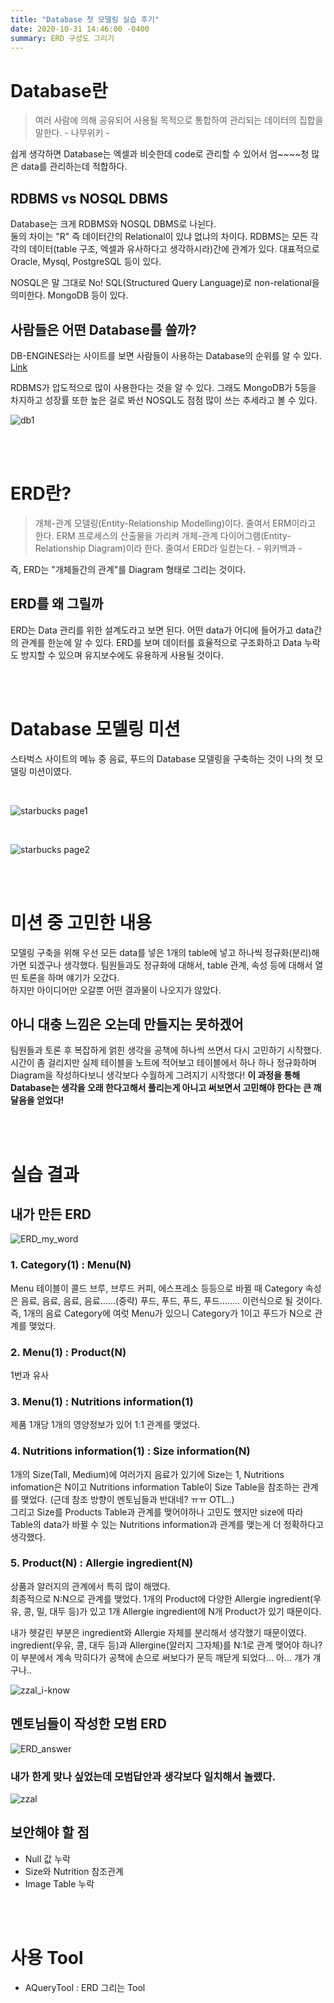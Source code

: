```yaml
---
title: "Database 첫 모델링 실습 후기"
date: 2020-10-31 14:46:00 -0400
summary: ERD 구성도 그리기
---
```



# Database란
 > 여러 사람에 의해 공유되어 사용될 목적으로 통합하여 관리되는 데이터의 집합을 말한다. - 나무위키 -

쉽게 생각하면 Database는 엑셀과 비슷한데 code로 관리할 수 있어서 엄~~~~청 많은 data를 관리하는데 적합하다.

## RDBMS vs NOSQL DBMS
Database는 크게 RDBMS와 NOSQL DBMS로 나뉜다.  
둘의 차이는 "R" 즉 데이터간의 Relational이 있냐 없냐의 차이다. RDBMS는 모든 각각의 데이터(table 구조, 엑셀과 유사하다고 생각하시라)간에 관계가 있다. 대표적으로 Oracle, Mysql, PostgreSQL 등이 있다.

NOSQL은 말 그대로 No! SQL(Structured Query Language)로 non-relational을 의미한다. MongoDB 등이 있다.

## 사람들은 어떤 Database를 쓸까?
DB-ENGINES라는 사이트를 보면 사람들이 사용하는 Database의 순위를 알 수 있다.  
[Link](https://db-engines.com/en/ranking)  

RDBMS가 압도적으로 많이 사용한다는 것을 알 수 있다. 그래도 MongoDB가 5등을 차지하고 성장률 또한 높은 걸로 봐선 NOSQL도 점점 많이 쓰는 추세라고 볼 수 있다.

![db1](https://i.ibb.co/YT0D87h/db1.png)

<br><br>

# ERD란?
 > 개체-관계 모델링(Entity-Relationship Modelling)이다. 줄여서 ERM이라고 한다. ERM 프로세스의 산출물을 가리켜 개체-관계 다이어그램(Entity-Relationship Diagram)이라 한다. 줄여서 ERD라 일컫는다.   - 위키백과 -

즉, ERD는 "개체들간의 관계"를 Diagram 형태로 그리는 것이다.

## ERD를 왜 그릴까
ERD는 Data 관리를 위한 설계도라고 보면 된다. 어떤 data가 어디에 들어가고 data간의 관계를 한눈에 알 수 있다. ERD를 보며 데이터를 효율적으로 구조화하고 Data 누락도 방지할 수 있으며 유지보수에도 유용하게 사용될 것이다.

<br><br>

# Database 모델링 미션
스타벅스 사이트의 메뉴 중 음료, 푸드의 Database 모델링을 구축하는 것이 나의 첫 모델링 미션이였다.

<br>

![starbucks page1](https://i.ibb.co/SdbhrCt/db2.png)

<br>

![starbucks page2](https://i.ibb.co/WHfz1Kg/mission2.png)

<br><br>

# 미션 중 고민한 내용
모델링 구축을 위해 우선 모든 data를 넣은 1개의 table에 넣고 하나씩 정규화(분리)해가면 되겠구나 생각했다. 팀원들과도 정규화에 대해서, table 관계, 속성 등에 대해서 열띤 토론을 하며 얘기가 오갔다.  
하지만 아이디어만 오갈뿐 어떤 결과물이 나오지가 않았다.

## 아니 대충 느낌은 오는데 만들지는 못하겠어

팀원들과 토론 후 복잡하게 얽힌 생각을 공책에 하나씩 쓰면서 다시 고민하기 시작했다.
시간이 좀 걸리지만 실제 테이블을 노트에 적어보고 테이블에서 하나 하나 정규화하며 Diagram을 작성하다보니 생각보다 수월하게 그려지기 시작했다! **이 과정을 통해 Database는 생각을 오래 한다고해서 풀리는게 아니고 써보면서 고민해야 한다는 큰 깨달음을 얻었다!**  


<br><br>

# 실습 결과
## 내가 만든 ERD
![ERD_my_word](https://i.ibb.co/L8hScLK/aquery1.png)

### 1. Category(1) : Menu(N)
Menu 테이블이 콜드 브루, 브루드 커피, 에스프레소 등등으로 바뀔 때 Category 속성은 음료, 음료, 음료, 음료......(중략) 푸드, 푸드, 푸드, 푸드........ 이런식으로 될 것이다.
즉, 1개의 음료 Category에 여럿 Menu가 있으니 Category가 1이고 푸드가 N으로 관계를 맺었다.
### 2. Menu(1) : Product(N)
1번과 유사
### 3. Menu(1) : Nutritions information(1)
제품 1개당 1개의 영양정보가 있어 1:1 관계를 맺었다.
### 4. Nutritions information(1) : Size information(N)
1개의 Size(Tall, Medium)에 여러가지 음료가 있기에 Size는 1, Nutritions infomation은 N이고 Nutritions information Table이 Size Table을 참조하는 관계를 맺었다. (근데 참조 방향이 멘토님들과 반대네? ㅠㅠ OTL..)  
그리고 Size를 Products Table과 관계를 맺어야하나 고민도 했지만 size에 따라 Table의 data가 바뀔 수 있는 Nutritions information과 관계를 맺는게 더 정확하다고 생각했다.  

### 5. Product(N) : Allergie ingredient(N)
상품과 알러지의 관계에서 특히 많이 해맸다.  
최종적으로 N:N으로 관계를 맺었다. 1개의 Product에 다양한 Allergie ingredient(우유, 콩, 밀, 대두 등)가 있고 1개 Allergie ingredient에 N개 Product가 있기 때문이다.  

내가 헷갈린 부분은 ingredient와 Allergie 자체를 분리해서 생각했기 때문이였다. ingredient(우유, 콩, 대두 등)과 Allergine(알러지 그자체)를 N:1로 관계 맺어야 하나? 이 부분에서 계속 막히다가 공책에 손으로 써보다가 문득 깨닫게 되었다... 아... 걔가 걔구나..

![zzal_i-know](https://i.ibb.co/wWTX6MG/z-iknow.png)




## 멘토님들이 작성한 모범 ERD
![ERD_answer](https://i.ibb.co/80BZp0N/aquery2.png)


### 내가 한게 맞나 싶었는데 모범답안과 생각보다 일치해서 놀랬다.

![zzal](https://i.ibb.co/VmgDW2c/z-myungsu.png)


## 보안해야 할 점
- Null 값 누락
- Size와 Nutrition 참조관계
- Image Table 누락


<br><br>

# 사용 Tool
- AQueryTool : ERD 그리는 Tool
